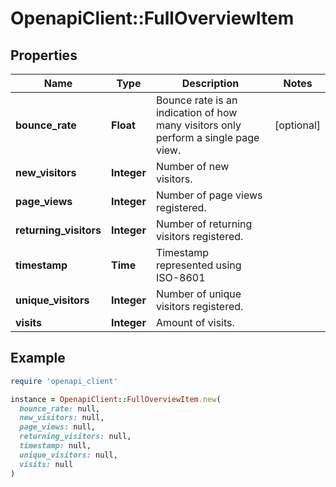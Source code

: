 # OpenapiClient::FullOverviewItem

## Properties

| Name | Type | Description | Notes |
| ---- | ---- | ----------- | ----- |
| **bounce_rate** | **Float** | Bounce rate is an indication of how many visitors only perform a single page view. | [optional] |
| **new_visitors** | **Integer** | Number of new visitors. |  |
| **page_views** | **Integer** | Number of page views registered. |  |
| **returning_visitors** | **Integer** | Number of returning visitors registered. |  |
| **timestamp** | **Time** | Timestamp represented using ISO-8601 |  |
| **unique_visitors** | **Integer** | Number of unique visitors registered. |  |
| **visits** | **Integer** | Amount of visits. |  |

## Example

```ruby
require 'openapi_client'

instance = OpenapiClient::FullOverviewItem.new(
  bounce_rate: null,
  new_visitors: null,
  page_views: null,
  returning_visitors: null,
  timestamp: null,
  unique_visitors: null,
  visits: null
)
```

